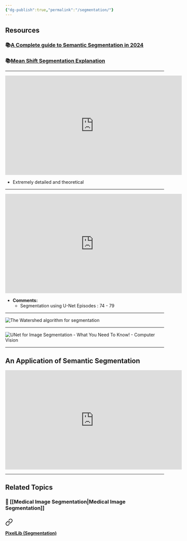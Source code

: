 ```yaml
---
{"dg-publish":true,"permalink":"/segmentation/"}
---
```



## Resources

### 📚[**A Complete guide to Semantic Segmentation in 2024**](https://nanonets.com/blog/semantic-image-segmentation-2020/)

### 📚[**Mean Shift Segmentation Explanation**](https://stackoverflow.com/questions/4831813/image-segmentation-using-mean-shift-explained)

---

<iframe width="560" height="315" src="https://www.youtube.com/embed/videoseries?si=4PpGXsbupNWrKN3C&amp;list=PL2zRqk16wsdop2EatuowXBX5C-r2FdyNt" title="YouTube video player" frameborder="0" allow="accelerometer; autoplay; clipboard-write; encrypted-media; gyroscope; picture-in-picture; web-share" referrerpolicy="strict-origin-when-cross-origin" allowfullscreen></iframe>

- Extremely detailed and theoretical
---

<iframe width="560" height="315" src="https://www.youtube.com/embed/videoseries?si=O3BlER1c3K2z0CXI&amp;list=PLZsOBAyNTZwbIjGnolFydAN33gyyGP7lT" title="YouTube video player" frameborder="0" allow="accelerometer; autoplay; clipboard-write; encrypted-media; gyroscope; picture-in-picture; web-share" referrerpolicy="strict-origin-when-cross-origin" allowfullscreen></iframe>

- **Comments:** 
	- Segmentation using U-Net Episodes : 74 - 79

---

![**The Watershed algorithm for segmentation**](https://www.youtube.com/watch?v=FLmxZaQhvsI)

---

![**UNet for Image Segmentation - What You Need To Know! - Computer Vision**](https://www.youtube.com/watch?v=-dfSZ_uLfo8)

---

## An Application of Semantic Segmentation

<iframe width="560" height="315" src="https://www.youtube.com/embed/videoseries?si=FrKq20twKCLCvRY4&amp;list=PLZsOBAyNTZwYgF8O1bTdV-lBdN55wLHDr" title="YouTube video player" frameborder="0" allow="accelerometer; autoplay; clipboard-write; encrypted-media; gyroscope; picture-in-picture; web-share" referrerpolicy="strict-origin-when-cross-origin" allowfullscreen></iframe>

---

## Related Topics

### 🔗 [[Medical Image Segmentation\|Medical Image Segmentation]]

### 
<div class="transclusion internal-embed is-loaded"><a class="markdown-embed-link" href="/resources/#c315bc" aria-label="Open link"><svg xmlns="http://www.w3.org/2000/svg" width="24" height="24" viewBox="0 0 24 24" fill="none" stroke="currentColor" stroke-width="2" stroke-linecap="round" stroke-linejoin="round" class="svg-icon lucide-link"><path d="M10 13a5 5 0 0 0 7.54.54l3-3a5 5 0 0 0-7.07-7.07l-1.72 1.71"></path><path d="M14 11a5 5 0 0 0-7.54-.54l-3 3a5 5 0 0 0 7.07 7.07l1.71-1.71"></path></svg></a><div class="markdown-embed">



[**PixelLib (Segmentation)**](https://github.com/ayoolaolafenwa/PixelLib) 

</div></div>

